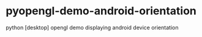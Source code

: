 # pyopengl-demo-android-orientation
python [desktop] opengl demo displaying android device orientation
